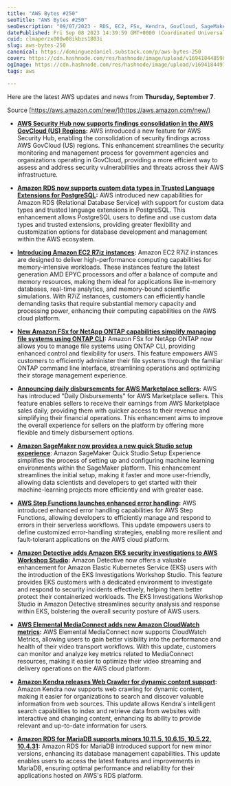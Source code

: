 ```yaml
---
title: "AWS Bytes #250"
seoTitle: "AWS Bytes #250"
seoDescription: "09/07/2023 - RDS, EC2, FSx, Kendra, GovCloud, SageMaker, EKS, MariaDB"
datePublished: Fri Sep 08 2023 14:39:59 GMT+0000 (Coordinated Universal Time)
cuid: clmaperzx000w08ikbzs1803i
slug: aws-bytes-250
canonical: https://dominguezdaniel.substack.com/p/aws-bytes-250
cover: https://cdn.hashnode.com/res/hashnode/image/upload/v1694184485986/e5dc9887-64fa-41d4-a720-fff8f990492c.jpeg
ogImage: https://cdn.hashnode.com/res/hashnode/image/upload/v1694184497980/87cd904a-4455-4cc9-a5ac-3b583ced5b11.jpeg
tags: aws

---
```


Here are the latest AWS updates and news from **Thursday, September 7**.

Source [https://aws.amazon.com/new/](https://aws.amazon.com/new/)

* [**AWS Security Hub now supports findings consolidation in the AWS GovCloud (US) Regions**](https://aws.amazon.com/about-aws/whats-new/2023/09/aws-security-hub-findings-consolidation-aws-govcloud-us-regions/)**:** AWS introduced a new feature for AWS Security Hub, enabling the consolidation of security findings across AWS GovCloud (US) regions. This enhancement streamlines the security monitoring and management process for government agencies and organizations operating in GovCloud, providing a more efficient way to assess and address security vulnerabilities and threats across their AWS infrastructure.
    
* [**Amazon RDS now supports custom data types in Trusted Language Extensions for PostgreSQL**](https://aws.amazon.com/about-aws/whats-new/2023/09/amazon-rds-custom-data-types-trusted-language-extensions-postgre-sql/)**:** AWS introduced new capabilities for Amazon RDS (Relational Database Service) with support for custom data types and trusted language extensions in PostgreSQL. This enhancement allows PostgreSQL users to define and use custom data types and trusted extensions, providing greater flexibility and customization options for database development and management within the AWS ecosystem.
    
* [**Introducing Amazon EC2 R7iz instances**](https://aws.amazon.com/about-aws/whats-new/2023/09/amazon-ec2-r7iz-instances/)**:** Amazon EC2 R7iZ instances are designed to deliver high-performance computing capabilities for memory-intensive workloads. These instances feature the latest generation AMD EPYC processors and offer a balance of compute and memory resources, making them ideal for applications like in-memory databases, real-time analytics, and memory-bound scientific simulations. With R7iZ instances, customers can efficiently handle demanding tasks that require substantial memory capacity and processing power, enhancing their computing capabilities on the AWS cloud platform.
    
* [**New Amazon FSx for NetApp ONTAP capabilities simplify managing file systems using ONTAP CLI**](https://aws.amazon.com/about-aws/whats-new/2023/09/amazon-fsx-netapp-ontap-managing-file-systems-ontap-cli/)**:** Amazon FSx for NetApp ONTAP now allows you to manage file systems using ONTAP CLI, providing enhanced control and flexibility for users. This feature empowers AWS customers to efficiently administer their file systems through the familiar ONTAP command line interface, streamlining operations and optimizing their storage management experience.
    
* [**Announcing daily disbursements for AWS Marketplace sellers**](https://aws.amazon.com/about-aws/whats-new/2023/09/daily-disbursements-aws-marketplace-sellers/)**:** AWS has introduced "Daily Disbursements" for AWS Marketplace sellers. This feature enables sellers to receive their earnings from AWS Marketplace sales daily, providing them with quicker access to their revenue and simplifying their financial operations. This enhancement aims to improve the overall experience for sellers on the platform by offering more flexible and timely disbursement options.
    
* [**Amazon SageMaker now provides a new quick Studio setup experience**](https://aws.amazon.com/about-aws/whats-new/2023/09/amazon-sagemaker-quick-studio-setup-experience/): Amazon SageMaker Quick Studio Setup Experience simplifies the process of setting up and configuring machine learning environments within the SageMaker platform. This enhancement streamlines the initial setup, making it faster and more user-friendly, allowing data scientists and developers to get started with their machine-learning projects more efficiently and with greater ease.
    
* [**AWS Step Functions launches enhanced error handling**](https://aws.amazon.com/about-aws/whats-new/2023/09/aws-step-functions-enhanced-error-handling/)**:** AWS introduced enhanced error handling capabilities for AWS Step Functions, allowing developers to efficiently manage and respond to errors in their serverless workflows. This update empowers users to define customized error-handling strategies, enabling more resilient and fault-tolerant applications on the AWS cloud platform.
    
* [**Amazon Detective adds Amazon EKS security investigations to AWS Workshop Studio**](https://aws.amazon.com/about-aws/whats-new/2023/09/amazon-detective-eks-investigations-workshop-studio/)**:** Amazon Detective now offers a valuable enhancement for Amazon Elastic Kubernetes Service (EKS) users with the introduction of the EKS Investigations Workshop Studio. This feature provides EKS customers with a dedicated environment to investigate and respond to security incidents effectively, helping them better protect their containerized workloads. The EKS Investigations Workshop Studio in Amazon Detective streamlines security analysis and response within EKS, bolstering the overall security posture of AWS users.
    
* [**AWS Elemental MediaConnect adds new Amazon CloudWatch metrics**](https://aws.amazon.com/about-aws/whats-new/2023/09/aws-elemental-mediaconnect-cloudwatch-metrics/)**:** AWS Elemental MediaConnect now supports CloudWatch Metrics, allowing users to gain better visibility into the performance and health of their video transport workflows. With this update, customers can monitor and analyze key metrics related to MediaConnect resources, making it easier to optimize their video streaming and delivery operations on the AWS cloud platform.
    
* [**Amazon Kendra releases Web Crawler for dynamic content support**](https://aws.amazon.com/about-aws/whats-new/2023/09/amazon-kendra-web-crawler-dynamic-content/)**:** Amazon Kendra now supports web crawling for dynamic content, making it easier for organizations to search and discover valuable information from web sources. This update allows Kendra's intelligent search capabilities to index and retrieve data from websites with interactive and changing content, enhancing its ability to provide relevant and up-to-date information for users.
    
* [**Amazon RDS for MariaDB supports minors 10.11.5, 10.6.15, 10.5.22, 10.4.31**](https://aws.amazon.com/about-aws/whats-new/2023/09/amazon-rds-mariadb-supports-new-minors/)**:** Amazon RDS for MariaDB introduced support for new minor versions, enhancing its database management capabilities. This update enables users to access the latest features and improvements in MariaDB, ensuring optimal performance and reliability for their applications hosted on AWS's RDS platform.